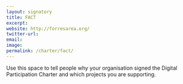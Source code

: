```yaml
---
layout: signatory
title: FACT
excerpt: 
website: http://forresarea.org/
twitter-url:
email: 
image: 
permalink: /charter/fact/
---
```


Use this space to tell people why your organisation signed the Digital Participation Charter and which projects you are supporting.
